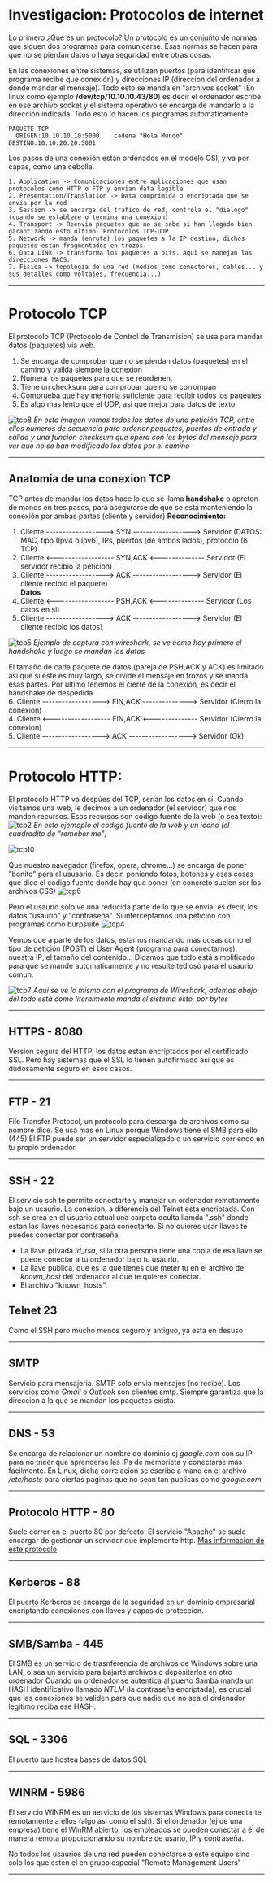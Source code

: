# Investigacion: Protocolos de internet

Lo primero ¿Que es un protocolo? 
Un protocolo es un conjunto de normas que siguen dos programas para comunicarse. Esas normas se hacen para que no se pierdan datos o haya seguridad entre otras cosas.

En las conexiones entre sistemas, se utilizan puertos (para identificar que programa recibe que conexión) y direcciones IP (direccion del ordenador a donde mandar
el mensaje). Todo esto se manda en "archivos socket" (En linux como ejemplo **/dev/tcp/10.10.10.43/80**) es decir el ordenador escribe en ese archivo socket y el
sistema operativo se encarga de mandarlo a la dirección indicada. Todo esto lo hacen los programas automaticamente.
```
PAQUETE TCP
  ORIGEN:10.10.10.10:5000    cadena "Hola Mundo"    DESTINO:10.10.20.20:5001
```
  
Los pasos de una conexión están ordenados en el modelo OSI, y va por capas, como una cebolla.  
```
1. Application -> Comunicaciones entre aplicaciones que usan protocolos como HTTP o FTP y envian data legible  
2. Presentation/Translation -> Data comprimida o encriptada que se envia por la red  
3. Session -> se encarga del trafico de red, controla el "dialogo" (cuando se establece o termina una conexion)  
4. Transport -> Reenvia paquetes que no se sabe si han llegado bien garantizando esto ultimo. Protocolos TCP-UDP  
5. Network -> manda (enruta) los paquetes a la IP destino, dichos paquetes estan fragmentados en trozos.  
6. Data LINk -> transforma los paquetes a bits. Aqui se manejan las direcciones MACS.  
7. Fisica -> topologia de una red (medios como conectores, cables... y sus detalles como voltajes, frecuencia...)  
```
  
----------------------------------------
# Protocolo TCP
El protocolo TCP (Protocolo de Control de Transmision) se usa para mandar datos (paquetes) via web. 

1. Se encarga de comprobar que no se pierdan datos (paquetes) en el camino y valida siempre la conexión  
2. Numera los paquetes para que se reordenen.  
3. Tiene un checksum para comprobar que no se corrompan  
4. Comprueba que hay memoria suficiente para recibir todos los paqeutes  
5. Es algo mas lento que el UDP, asi que mejor para datos de texto.  

![tcp8](https://user-images.githubusercontent.com/96772264/207854226-3652f00a-9e79-4a14-805e-e00f170befa2.PNG)
*En esta imagen vemos todos los datos de una petición TCP, entre ellos numeros de secuencia para ordenar paquetes, puertos de entrada y salida y una función
checksum que opera con los bytes del mensaje para ver que no se han modificado los datos por el camino*

--------------------------------------------
## Anatomia de una conexion TCP
TCP antes de mandar los datos hace lo que se llama **handshake** o apreton de manos en tres pasos, para asegurarse de que se está manteniendo la conexión por ambas
partes (cliente y servidor)
**Reconocimiento:**  

1. Cliente    ------------------> SYN ------------------>  Servidor    (DATOS: MAC, tipo (Ipv4 o Ipv6), IPs, puertos (de ambos lados), protocolo (6 TCP)
2. Cliente    <------------------ SYN,ACK <--------------  Servidor    (El servidor recibio la peticion)    
3. Cliente    ------------------> ACK ------------------>  Servidor    (El cliente recibio el paquete)   
**Datos**    
4. Cliente    <------------------ PSH,ACK <--------------  Servidor    (Los datos en si)    
5. Cliente    ------------------> ACK ------------------>  Servidor    (El cliente recibio los datos)    

![tcp5](https://user-images.githubusercontent.com/96772264/207855039-3337c2cd-2c3a-47a2-92c5-ea83510feac3.PNG)
*Ejemplo de captura con wireshark, se ve como hay primero el handshake y luego se mandan los datos*

El tamaño de cada paquete de datos (pareja de PSH,ACK y ACK) es limitado asi que si este es muy largo, se divide el mensaje en trozos y se manda esas partes.
Por ultimo tenemos el cierre de la conexión, es decir el handshake de despedida.   
6. Cliente    ------------------> FIN,ACK -------------->  Servidor    (Cierro la conexion)  
4. Cliente    <------------------ FIN,ACK <--------------  Servidor    (Cierro la conexion)  
5. Cliente    ------------------> ACK ------------------>  Servidor    (Ok)  

----------------------------------------
# Protocolo HTTP:

El protocolo HTTP va despúes del TCP, serían los datos en sí.
Cuando visitamos una web, le decimos a un ordenador (el servidor) que nos manden recursos. Esos recursos son código fuente de la web (o sea texto):  
![tcp2](https://user-images.githubusercontent.com/96772264/207856482-d3b8c438-b372-44aa-9721-2850f6d824b1.PNG)
*En este ejemoplo el codigo fuente de la web y un icono (el cuadradito de "remeber me")* 

![tcp10](https://user-images.githubusercontent.com/96772264/207855793-423c60d0-bbc9-4b6a-8180-348508ea8b2f.PNG)

Que nuestro navegador (firefox, opera, chrome...) se encarga de poner "bonito" para el ususario. Es decir, poniendo fotos, botones y esas cosas que dice el codigo
fuente donde hay que poner (en concreto suelen ser los archivos CSS)
![tcp6](https://user-images.githubusercontent.com/96772264/207855987-fefae2fd-5db6-4ae6-b58b-197c8d7c7e7c.PNG)

Pero el usaurio solo ve una reducida parte de lo que se envía, es decir, los datos "usaurio" y "contraseña". Si interceptamos una petición con programas como burpsuite
![tcp4](https://user-images.githubusercontent.com/96772264/207856139-d6475ce2-4c2b-4c87-924a-9bfce0e30a87.PNG)

Vemos que a parte de los datos, estamos mandando mas cosas como el tipo de petición (POST) el User Agent (programa para conectarnos), nuestra IP, el tamaño del
contenido... Digamos que todo está simplificado para que se mande automaticamente y no resulte tedioso para el usaurio comun.

![tcp7](https://user-images.githubusercontent.com/96772264/207856982-bf26c916-092f-4ec1-bf15-d66dafcbd2c5.PNG)
*Aqui se ve lo mismo con el programa de Wireshark, ademas abajo del todo está como literalmente manda el sistema esto, por bytes*

-------------------------------

## HTTPS - 8080
Version segura del HTTP, los datos estan encriptados por el certificado SSL. Pero hay sistemas que el SSL lo tienen autofirmado asi que es dudosamente seguro en esos
casos.

------------------------------------------------------------

## FTP - 21
File Transfer Protocol, un protocolo para descarga de archivos como su nombre dice. Se usa mas en Linux porque Windows tiene el SMB para ello (445) 
El FTP puede ser un servidor especializado o un servicio corriendo en tu propio ordenador

------------------------------------------------------------

## SSH - 22 
El servicio ssh te permite conectarte y manejar un ordenador remotamente bajo un usaurio. La conexion, a diferencia del Telnet esta encriptada.
Con ssh se crea en el usuario actual una carpeta oculta llamda ".ssh" donde estan las llaves necesarias para conectarte. Si no quieres usar llaves te puedes 
conectar por contraseña.

- La llave privada *id_rsa*, si la otra persona tiene una copia de esa llave se puede conectar a tu ordenador bajo tu usaurio.
- La llave publica, que es la que tienes que meter tu en el archivo de *known_host* del ordenador al que te quieres conectar.
- El archivo "known_hosts".

## Telnet 23
Como el SSH pero mucho menos seguro y antiguo, ya esta en desuso

------------------------------------------------------------

## SMTP
Servicio para mensajeria. SMTP solo envia mensajes (no recibe). Los servicios como *Gmail* o *Outlook* son clientes smtp. Siempre garantiza que la direccion
a la que se mandan los paquetes exista.

------------------------------------------------------------

## DNS - 53
Se encarga de relacionar un nombre de dominio ej *google.com* con su IP para no tneer que aprenderse las IPs de memorieta y conectarse mas facilmente. 
En Linux, dicha correlacion se escribe a mano en el archivo */etc/hosts* para ciertas paginas que no sean tan publicas como *google.com*

------------------------------------------------------------

## Protocolo HTTP - 80
Suele correr en el puerto 80 por defecto.
El servicio "Apache" se suele encargar de gestionar un servidor que implemente http.
[Mas informacion de este protocolo](https://github.com/CUCUxii/Informatica/blob/main/Web/Protocolo_http.md)

------------------------------------------------------------

## Kerberos - 88
El puerto Kerberos se encarga de la seguridad en un dominio empresarial encriptando conexiones con llaves y capas de proteccion.

------------------------------------------------------------

## SMB/Samba - 445 
El SMB es un servicio de trasnferencia de archivos de Windows sobre una LAN, o sea un servicio para bajarte archivos o depositarlos en otro ordenador
Cuando un ordenador se autentica al puerto Samba manda un HASH identificativo llamado *NTLM* (la contraseña encriptada), es crucial que las conexiones se validen
para que nadie que no sea el ordenador legitimo reciba ese HASH.

------------------------------------------------------------

## SQL - 3306
El puerto que hostea bases de datos SQL

------------------------------------------------------------

## WINRM - 5986
El servicio WINRM es un aervicio de los sistemas Windows para conectarte remotamente a ellos (algo asi como el ssh).
Si el ordenador (ej de una empresa) tiene el WinRM abierto, los empleados se pueden conectar a él de manera remota proporcionando su nombre de usario,
IP y contraseña.

No todos los usaurios de una red pueden conectarse a este equipo sino solo los que esten el en grupo especial "Remote Management Users"

------------------------------------------------------------




